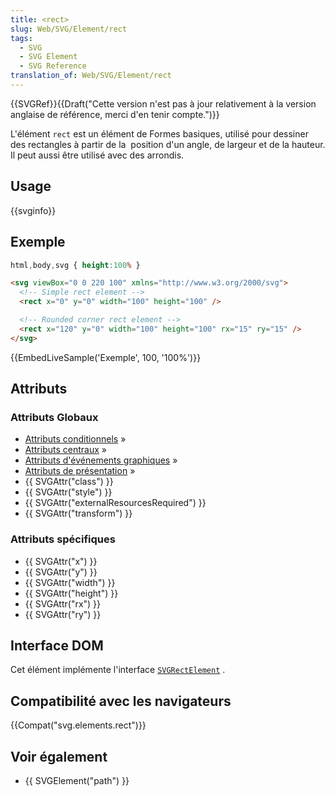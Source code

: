 ```yaml
---
title: <rect>
slug: Web/SVG/Element/rect
tags:
  - SVG
  - SVG Element
  - SVG Reference
translation_of: Web/SVG/Element/rect
---
```

{{SVGRef}}{{Draft("Cette version n'est pas à jour relativement à la version anglaise de référence, merci d'en tenir compte.")}}

L'élément `rect` est un élément de Formes basiques, utilisé pour dessiner des rectangles à partir de la  position d'un angle, de largeur et de la hauteur. Il peut aussi être utilisé avec des arrondis.

## Usage

{{svginfo}}

## Exemple

```css hidden
html,body,svg { height:100% }
```

```html
<svg viewBox="0 0 220 100" xmlns="http://www.w3.org/2000/svg">
  <!-- Simple rect element -->
  <rect x="0" y="0" width="100" height="100" />

  <!-- Rounded corner rect element -->
  <rect x="120" y="0" width="100" height="100" rx="15" ry="15" />
</svg>
```

{{EmbedLiveSample('Exemple', 100, '100%')}}

## Attributs

### Attributs Globaux

- [Attributs conditionnels](/fr/SVG/Attribute#ConditionalProccessing "fr/SVG/Attribute#ConditionalProccessing") »
- [Attributs centraux](/fr/SVG/Attribute#Core "fr/SVG/Attribute#Core") »
- [Attributs d'événements graphiques](/fr/SVG/Attribute#GraphicalEvent "fr/SVG/Attribute#GraphicalEvent") »
- [Attributs de présentation](/fr/SVG/Attribute#Presentation "fr/SVG/Attribute#Presentation") »
- {{ SVGAttr("class") }}
- {{ SVGAttr("style") }}
- {{ SVGAttr("externalResourcesRequired") }}
- {{ SVGAttr("transform") }}

### Attributs spécifiques

- {{ SVGAttr("x") }}
- {{ SVGAttr("y") }}
- {{ SVGAttr("width") }}
- {{ SVGAttr("height") }}
- {{ SVGAttr("rx") }}
- {{ SVGAttr("ry") }}

## Interface DOM

Cet élément implémente l'interface [`SVGRectElement`](/fr/DOM/SVGRectElement "en/DOM/SVGRectElement") .

## Compatibilité avec les navigateurs

{{Compat("svg.elements.rect")}}



## Voir également

- {{ SVGElement("path") }}

